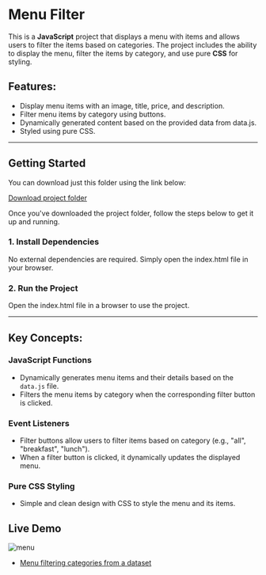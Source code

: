 # Menu Filter

This is a **JavaScript** project that displays a menu with items and allows users to filter the items based on categories. The project includes the ability to display the menu, filter the items by category, and use pure **CSS** for styling.

## Features:
- Display menu items with an image, title, price, and description.
- Filter menu items by category using buttons.
- Dynamically generated content based on the provided data from data.js.
- Styled using pure CSS.

---

## Getting Started

You can download just this folder using the link below:

[Download project folder](https://downgit.github.io/#/home?url=https://github.com/armandomzn/javascript-components/tree/main/menu)

Once you've downloaded the project folder, follow the steps below to get it up and running.

### 1. Install Dependencies
No external dependencies are required. Simply open the index.html file in your browser.

### 2. Run the Project
Open the index.html file in a browser to use the project.

---

## Key Concepts:

### JavaScript Functions
- Dynamically generates menu items and their details based on the `data.js` file.
- Filters the menu items by category when the corresponding filter button is clicked.

### Event Listeners

- Filter buttons allow users to filter items based on category (e.g., "all", "breakfast", "lunch").
- When a filter button is clicked, it dynamically updates the displayed menu.

### Pure CSS Styling
- Simple and clean design with CSS to style the menu and its items.

## Live Demo
![menu](https://github.com/user-attachments/assets/4b1ca49f-48be-46e8-981b-303bdec26130)
- [Menu filtering categories from a dataset](https://steady-croquembouche-94a78d.netlify.app/)
